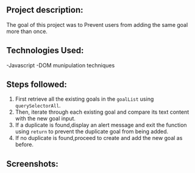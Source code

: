 ## Project description:

The goal of this project was to Prevent users from adding the same goal more than once.

## Technologies Used:

-Javascript
-DOM munipulation techniques

## Steps followed:

1. First retrieve all the existing goals in the `goalList` using `querySelectorAll`.
2. Then, iterate through each existing goal and compare its text content with the new goal input.
3. If a duplicate is found,display an alert message and exit the function using `return` to prevent the duplicate goal from being added.
4. If no duplicate is found,proceed to create and add the new goal as before.

## Screenshots:


